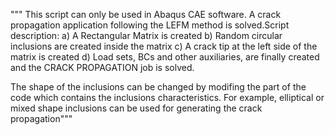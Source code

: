 """ This script can only be used in Abaqus CAE software. A crack propagation application following the LEFM method is solved.Script description:
a) A Rectangular Matrix is created
b) Random circular inclusions are created inside the matrix
c) A crack tip at the left side of the matrix is created
d) Load sets, BCs and other auxiliaries, are finally created and the CRACK PROPAGATION job is solved. 

The shape of the inclusions can be changed by modifing the part of the code which contains the inclusions characteristics.
For example, elliptical or mixed shape inclusions can be used for generating the crack propagation"""
